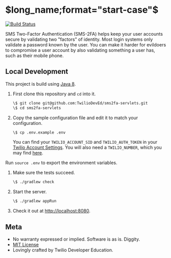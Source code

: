 # $long_name;format="start-case"$

[![Build Status](https://travis-ci.org/TwilioDevEd/$name$.svg?branch=master)](https://travis-ci.org/TwilioDevEd/$name$)

<!--
  You can grab the appropriate description from https://www.twilio.com/docs/tutorials.
-->
SMS Two-Factor Authentication (SMS-2FA) helps keep your user accounts secure by validating two "factors" of identity. Most login systems only validate a password known by the user. You can make it harder for evildoers to compromise a user account by also validating something a user has, such as their mobile phone.

## Local Development

This project is build using [Java 8](http://www.oracle.com/technetwork/java/javase/overview/java8-2100321.html).

1. First clone this repository and `cd` into it.

   ```bash
   \$ git clone git@github.com:TwilioDevEd/sms2fa-servlets.git
   \$ cd sms2fa-servlets
   ```

1. Copy the sample configuration file and edit it to match your configuration.

   ```bash
   \$ cp .env.example .env
   ```

   You can find your `TWILIO_ACCOUNT_SID` and `TWILIO_AUTH_TOKEN` in your
   [Twilio Account Settings](https://www.twilio.com/user/account/settings).
   You will also need a `TWILIO_NUMBER`, which you may find [here](https://www.twilio.com/user/account/phone-numbers/incoming).
<!--
  Does this application depend on Authy?
  The `AUTHY_API_KEY` can be found [here](https://dashboard.authy.com/).
-->

   Run `source .env` to export the environment variables.

1. Make sure the tests succeed.

   ```bash
   \$ ./gradlew check
   ```

1. Start the server.

   ```bash
   \$ ./gradlew appRun
   ```

1. Check it out at [http://localhost:8080](http://localhost:8080).

## Meta

* No warranty expressed or implied. Software is as is. Diggity.
* [MIT License](http://www.opensource.org/licenses/mit-license.html)
* Lovingly crafted by Twilio Developer Education.
